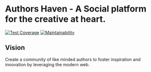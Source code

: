 Authors Haven - A Social platform for the creative at heart.
=======

[![Test Coverage](https://api.codeclimate.com/v1/badges/6097e61ece735ce73806/test_coverage)](https://codeclimate.com/github/andela/apollo-ah-frontend/test_coverage)
[![Maintainability](https://api.codeclimate.com/v1/badges/6097e61ece735ce73806/maintainability)](https://codeclimate.com/github/andela/apollo-ah-frontend/maintainability)

## Vision
Create a community of like minded authors to foster inspiration and innovation
by leveraging the modern web.
